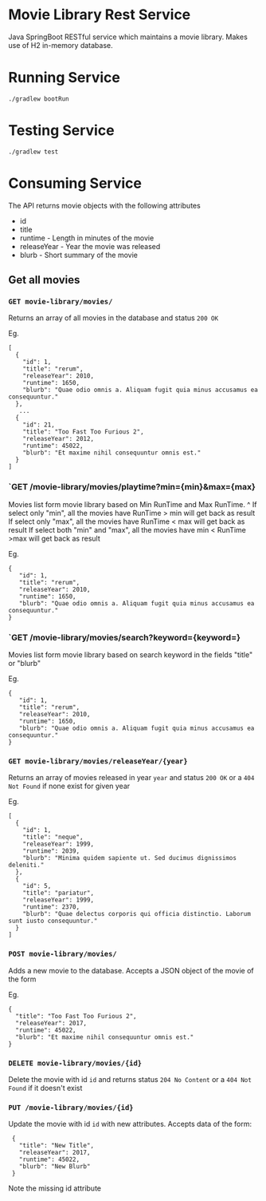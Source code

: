 # Movie Library Rest Service

Java SpringBoot RESTful service which maintains a movie library. Makes use of H2 in-memory database.

# Running Service

`./gradlew bootRun`

# Testing Service
`./gradlew test`


# Consuming Service

The API returns movie objects with the following attributes

- id
- title
- runtime - Length in minutes of the movie
- releaseYear - Year the movie was released
- blurb - Short summary of the movie

## Get all movies

### `GET movie-library/movies/`
 
 Returns an array of all movies in the database and status `200 OK`
 
 Eg.
 ```
 [
   {
     "id": 1,
     "title": "rerum",
     "releaseYear": 2010,
     "runtime": 1650,
     "blurb": "Quae odio omnis a. Aliquam fugit quia minus accusamus ea consequuntur."
   },
   	...
   {
     "id": 21,
     "title": "Too Fast Too Furious 2",
     "releaseYear": 2012,
     "runtime": 45022,
     "blurb": "Et maxime nihil consequuntur omnis est."
   }
 ]
 ```
 
 ### `GET /movie-library/movies/playtime?min={min}&max={max}
 
 Movies list form movie library based on Min RunTime and Max RunTime. ^
If select only "min", all the movies have RunTime > min will get back as result 
If select only "max", all the movies have RunTime < max will get back as result 
If select both "min" and "max", all the movies have min < RunTime >max will get back as result
 
 Eg.
 ```
{
    "id": 1,
    "title": "rerum",
    "releaseYear": 2010,
    "runtime": 1650,
    "blurb": "Quae odio omnis a. Aliquam fugit quia minus accusamus ea consequuntur."
}
 ```

### `GET /movie-library/movies/search?keyword={keyword=}
 
 Movies list form movie library based on search keyword in the fields "title" or "blurb"
 
 Eg.
 ```
{
    "id": 1,
    "title": "rerum",
    "releaseYear": 2010,
    "runtime": 1650,
    "blurb": "Quae odio omnis a. Aliquam fugit quia minus accusamus ea consequuntur."
}
 ```
 
 
  ### `GET movie-library/movies/releaseYear/{year}`
  
  Returns an array of movies released in year `year` and status `200 OK` or a `404 Not Found` if none exist for given year
  
  Eg.
  
  ```
  [
    {
      "id": 1,
      "title": "neque",
      "releaseYear": 1999,
      "runtime": 2039,
      "blurb": "Minima quidem sapiente ut. Sed ducimus dignissimos deleniti."
    },
    {
      "id": 5,
      "title": "pariatur",
      "releaseYear": 1999,
      "runtime": 2370,
      "blurb": "Quae delectus corporis qui officia distinctio. Laborum sunt iusto consequuntur."
    }
  ]
 ```
  

 
 ### `POST movie-library/movies/`
 
 Adds a new movie to the database. Accepts a JSON object of the movie of the form
 
 Eg.
 ``` 
 {
   "title": "Too Fast Too Furious 2",
   "releaseYear": 2017,
   "runtime": 45022,
   "blurb": "Et maxime nihil consequuntur omnis est."
 }
 ```

### `DELETE movie-library/movies/{id}`
 
 Delete the movie with id `id` and returns status `204 No Content` or a `404 Not Found` if it doesn't exist
 

### `PUT /movie-library/movies/{id}`

 Update the movie with id `id` with new attributes. Accepts data of the form: 
 
```
 {
   "title": "New Title",
   "releaseYear": 2017,
   "runtime": 45022,
   "blurb": "New Blurb"
 }
```
Note the missing id attribute
